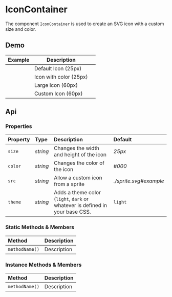 # IconContainer
The component `IconContainer` is used to create an SVG icon with a custom size and color.

## Demo

<table class="example">
  <thead>
    <tr>
      <th>Example</th>
      <th>Description</th>
      <th></th>
    </tr>
  </thead>
  <tbody>
    <tr>
      <td><icon-container></icon-container></td>
      <td>Default Icon (25px)</td>
      <td>
        <icon-container src="./sprite.svg#code"></icon-container>
      </td>
    </tr>
    <tr>
      <td><icon-container color="#f06653"></icon-container></td>
      <td>Icon with color (25px)</td>
      <td>
        <icon-container src="./sprite.svg#code"></icon-container>
      </td>
    </tr>
    <tr>
      <td><icon-container size="60px"></icon-container></td>
      <td>Large Icon (60px)</td>
      <td>
        <icon-container src="./sprite.svg#code"></icon-container>
      </td>
    </tr>
    <tr>
      <td>
        <icon-container size="60px" src="./sprite.svg#custom">
        </icon-container>
      </td>
      <td>Custom Icon (60px)</td>
      <td>
        <icon-container src="./sprite.svg#code"></icon-container>
      </td>
    </tr>
  </tbody>
</table>

## Api

### Properties

| Property | Type | Description | Default |
| :--- | :--- | :--- | :--- |
| `size` | *string* | Changes the width and height of the icon | *25px* |
| `color` | *string* | Changes the color of the icon | *#000* |
| `src` | *string* | Allow a custom icon from a sprite | *./sprite.svg#example* |
| `theme` | *string* | Adds a theme color (`light`, `dark` or whatever is defined in your base CSS. | `light` |

### Static Methods & Members

| Method | Description |
| :--- | :--- |
| `methodName()` | Description |

### Instance Methods & Members

| Method | Description |
| :--- | :--- |
| `methodName()` | Description |
